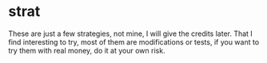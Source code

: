 # strat

These are just a few strategies, not mine, I will give the credits later.
That I find interesting to try, most of them are modifications or tests, if you want to try them with real money, do it at your own risk.
